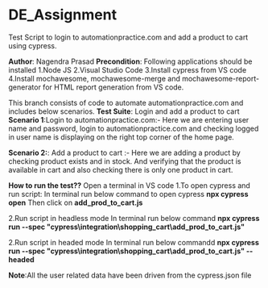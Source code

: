 # DE_Assignment
Test Script to login to automationpractice.com and add a product to cart using cypress.

**Author**: Nagendra Prasad
**Precondition**: Following applications should be installed
1.Node JS
2.Visual Studio Code
3.Install cypress from VS code
4.Install mochawesome, mochawesome-merge and mochawesome-report-generator for HTML report generation from VS code.


This branch consists of code to automate automationpractice.com and includes below scenarios.
**Test Suite**: Login and add a product to cart
**Scenario 1**:Login to automationpractice.com:-
  Here we are entering user name and password, login to automationpractice.com and checking
  logged in user name is displaying on the right top corner of the home page.
  
**Scenario 2:**: Add a product to cart :-
  Here we are adding a product by checking product exists and in stock.
  And verifying that the product is available in cart and also checking there is only one product in cart.
  
  
**How to run the test??**
Open a terminal in VS code
1.To open cypress and run script:
In terminal run below command to open cypress 
**npx cypress open**
Then click on **add_prod_to_cart.js**

2.Run script in headless mode
In terminal run below command
**npx cypress run --spec "cypress\integration\shopping_cart\add_prod_to_cart.js"**

2.Run script in headed mode
In terminal run below commandd
**npx cypress run --spec "cypress\integration\shopping_cart\add_prod_to_cart.js" --headed**


**Note**:All the user related data have been driven from the cypress.json file




  



